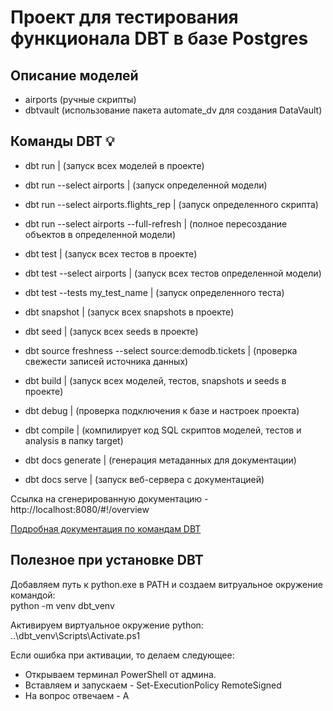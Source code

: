 # Проект для тестирования функционала DBT в базе Postgres

## Описание моделей

- airports (ручные скрипты)
- dbtvault (использование пакета automate_dv для создания DataVault)

## Команды DBT :bulb:

- dbt run                                             | (запуск всех моделей в проекте)
- dbt run --select airports                           | (запуск определенной модели)
- dbt run --select airports.flights_rep               | (запуск определенного скрипта)
- dbt run --select airports --full-refresh            | (полное пересоздание объектов в определенной модели)  

- dbt test                                            | (запуск всех тестов в проекте)
- dbt test --select airports                          | (запуск всех тестов определенной модели)
- dbt test --tests my_test_name                       | (запуск определенного теста)  

- dbt snapshot                                        | (запуск всех snapshots в проекте)
- dbt seed                                            | (запуск всех seeds в проекте)
- dbt source freshness --select source:demodb.tickets | (проверка свежести записей источника данных)  

- dbt build                                           | (запуск всех моделей, тестов, snapshots и seeds в проекте)
- dbt debug                                           | (проверка подключения к базе и настроек проекта)
- dbt compile                                         | (компилирует код SQL скриптов моделей, тестов и analysis в папку target)  

- dbt docs generate                                   | (генерация метаданных для документации)
- dbt docs serve                                      | (запуск веб-сервера с документацией)

Ссылка на сгенерированную документацию - http://localhost:8080/#!/overview

[Подробная документация по командам DBT](https://docs.getdbt.com/reference/commands/run)


## Полезное при установке DBT

Добавляем путь к python.exe в PATH и создаем витруальное окружение командой:  
python -m venv dbt_venv

Активируем виртуальное окружение python:
..\dbt_venv\Scripts\Activate.ps1

Если ошибка при активации, то делаем следующее:
- Открываем терминал PowerShell от админа.
- Вставляем и запускаем - Set-ExecutionPolicy RemoteSigned
- На вопрос отвечаем - A
